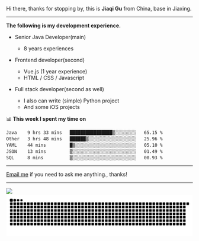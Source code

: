 Hi there, thanks for stopping by, this is **Jiaqi Gu** from China, base in Jiaxing.

---

**The following is my development experience.**

- Senior Java Developer(main)
  - 8 years experiences

- Frontend developer(second)
  - Vue.js (1 year experience)
  - HTML / CSS / Javascript
  
- Full stack developer(second as well)
  - I also can write (simple) Python project
  - And some iOS projects

📊 **This week I spent my time on**
<!--START_SECTION:waka-->

```txt
Java    9 hrs 33 mins   ████████████████▒░░░░░░░░   65.15 %
Other   3 hrs 48 mins   ██████▒░░░░░░░░░░░░░░░░░░   25.96 %
YAML    44 mins         █▒░░░░░░░░░░░░░░░░░░░░░░░   05.10 %
JSON    13 mins         ▒░░░░░░░░░░░░░░░░░░░░░░░░   01.49 %
SQL     8 mins          ▒░░░░░░░░░░░░░░░░░░░░░░░░   00.93 %
```

<!--END_SECTION:waka-->

---

[Email me](mailto:htk2klwgr@mozmail.com?subject=Hiring_from_GitHub) if you need to ask me anything., thanks!

---

![]( https://visitor-badge.glitch.me/badge?page_id=githubgujiaqi)
![]( https://github.com/droid-Q/droid-Q/raw/output/github-contribution-grid-snake.svg#gh-dark-mode-only)
